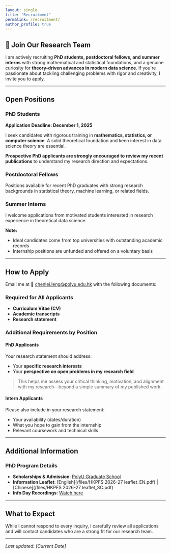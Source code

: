 ```yaml
---
layout: single
title: "Recruitment"
permalink: /recruitment/
author_profile: true
---
```


## 🚀 Join Our Research Team

I am actively recruiting **PhD students, postdoctoral fellows, and summer interns** with strong mathematical and statistical foundations, and a genuine curiosity for **theory-driven advances in modern data science**. If you're passionate about tackling challenging problems with rigor and creativity, I invite you to apply.

---

## Open Positions

### PhD Students
**Application Deadline: December 1, 2025**

I seek candidates with rigorous training in **mathematics, statistics, or computer science**. A solid theoretical foundation and keen interest in data science theory are essential.

**Prospective PhD applicants are strongly encouraged to review my recent publications** to understand my research direction and expectations.

### Postdoctoral Fellows
Positions available for recent PhD graduates with strong research backgrounds in statistical theory, machine learning, or related fields.

### Summer Interns
I welcome applications from motivated students interested in research experience in theoretical data science. 

**Note:** 
- Ideal candidates come from top universities with outstanding academic records
- Internship positions are unfunded and offered on a voluntary basis

---

## How to Apply

Email me at 📧 [chenlei.leng@polyu.edu.hk](mailto:chenlei.leng@polyu.edu.hk) with the following documents:

### Required for All Applicants
- **Curriculum Vitae (CV)**
- **Academic transcripts**
- **Research statement**

### Additional Requirements by Position

#### PhD Applicants
Your research statement should address:
- Your **specific research interests**
- Your **perspective on open problems in my research field**

> This helps me assess your critical thinking, motivation, and alignment with my research—beyond a simple summary of my published work.

#### Intern Applicants
Please also include in your research statement:
- Your availability (dates/duration)
- What you hope to gain from the internship
- Relevant coursework and technical skills

---

## Additional Information

### PhD Program Details
- **Scholarships & Admission**: [PolyU Graduate School](https://www.polyu.edu.hk/gs/)
- **Information Leaflet**: [English](/files/HKPFS 2026-27 leaflet_EN.pdf) | [Chinese](/files/HKPFS 2026-27 leaflet_SC.pdf)
- **Info Day Recordings**: [Watch here](https://www.polyu.edu.hk/gs/news-and-events/phd-info-days-2025/)

---

## What to Expect

While I cannot respond to every inquiry, I carefully review all applications and will contact candidates who are a strong fit for our research team.

---

*Last updated: [Current Date]*